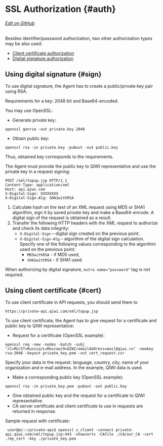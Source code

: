 # SSL Authorization {#auth}

###### [Edit on GitHub](https://github.com/QIWI-API/topup-wallet-doc/blob/master/_authorization_en.html.md)

Besides identifier/password authorization, two other authorization types may be also used:

* [Client certificate authorization](#cert)
* [Digital signature authorization](#sign)

## Using digital signature {#sign}

To use digital signature, the Agent has to create a public/private key pair using RSA.

<aside class="notice">Requirements for a key: 2048 bit and Base64-encoded.</aside>

You may use OpenSSL:

* Generate private key:

`openssl genrsa -out private.key 2048`

* Obtain public key:

`openssl rsa -in private.key -pubout -out public.key`

Thus, obtained key corresponds to the requirements.

The Agent must provide the public key to QIWI representative and use the private key in a request signing:

~~~http
POST /xml/topup.jsp HTTP/1.1
Content-Type: application/xml
Host: api.qiwi.com
X-Digital-Sign: XXXXXXXX
X-Digital-Sign-Alg: SHA1withRSA

~~~

1. Calculate hash on the text of an XML request using MD5 or SHA1 algorithm, sign it by saved private key and make a Base64-encode. A digital sign of the request is obtained as a result.
2. Transfer the following HTTP headers with the XML request to authorize and check its data integrity:
    * `X-Digital-Sign` – digital sign created on the previous point.
    * `X-Digital-Sign-Alg` – algorithm of the digital sign calculation. Specify one of the following values corresponding to the algorithm used on the previous point:
        * `MD5withRSA` - if MD5 used,
        * `SHA1withRSA` - if SHA1 used.

<aside class="notice">When authorizing by digital signature, <code>extra name="password"</code> tag is not required.</aside>


## Using client certificate {#cert}

To use client certificate in API requests, you should send them to

`https://private-api.qiwi.com/xml/topup.jsp`

To use client certificate, the Agent has to give request for a certificate and public key to QIWI representative:

* Request for a certificate (OpenSSL example):

`openssl req -new -nodes -batch -subj "/C=RU/ST=Russia/L=Moscow/O=QIWI/emailAddress=mail@qiwi.ru" -newkey rsa:2048 -keyout private_key.pem -out cert_request.csr`

  Specify your data in the request: language, country, city, name of your organization and e-mail address. In the example, QIWI data is used.

* Make a corresponding public key (OpenSSL example):

`openssl rsa -in private_key.pem -pubout -out public.key`

* Give obtained public key and the request for a certificate to QIWI representative.
* CA server certificate and client certificate to use in requests are returned in response.

Sample request with certificate:

` user@pc:~/private-api$ openssl s_client -connect private-api.qiwi.com/xml/topup.jsp:443 -showcerts -CAfile ./CA/our_CA -cert ./my_cert -key ./private_key.pem`
